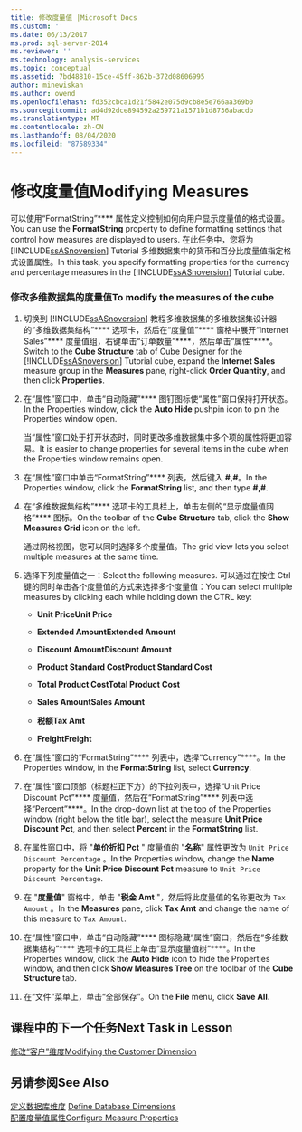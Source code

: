 ```yaml
---
title: 修改度量值 |Microsoft Docs
ms.custom: ''
ms.date: 06/13/2017
ms.prod: sql-server-2014
ms.reviewer: ''
ms.technology: analysis-services
ms.topic: conceptual
ms.assetid: 7bd48810-15ce-45ff-862b-372d08606995
author: minewiskan
ms.author: owend
ms.openlocfilehash: fd352cbca1d21f5842e075d9cb8e5e766aa369b0
ms.sourcegitcommit: ad4d92dce894592a259721a1571b1d8736abacdb
ms.translationtype: MT
ms.contentlocale: zh-CN
ms.lasthandoff: 08/04/2020
ms.locfileid: "87589334"
---
```

# <a name="modifying-measures"></a><span data-ttu-id="6a701-102">修改度量值</span><span class="sxs-lookup"><span data-stu-id="6a701-102">Modifying Measures</span></span>
  <span data-ttu-id="6a701-103">可以使用“FormatString”\*\*\*\* 属性定义控制如何向用户显示度量值的格式设置。</span><span class="sxs-lookup"><span data-stu-id="6a701-103">You can use the **FormatString** property to define formatting settings that control how measures are displayed to users.</span></span> <span data-ttu-id="6a701-104">在此任务中，您将为 [!INCLUDE[ssASnoversion](../includes/ssasnoversion-md.md)] Tutorial 多维数据集中的货币和百分比度量值指定格式设置属性。</span><span class="sxs-lookup"><span data-stu-id="6a701-104">In this task, you specify formatting properties for the currency and percentage measures in the [!INCLUDE[ssASnoversion](../includes/ssasnoversion-md.md)] Tutorial cube.</span></span>  
  
### <a name="to-modify-the-measures-of-the-cube"></a><span data-ttu-id="6a701-105">修改多维数据集的度量值</span><span class="sxs-lookup"><span data-stu-id="6a701-105">To modify the measures of the cube</span></span>  
  
1.  <span data-ttu-id="6a701-106">切换到 [!INCLUDE[ssASnoversion](../includes/ssasnoversion-md.md)] 教程多维数据集的多维数据集设计器的“多维数据集结构”\*\*\*\* 选项卡，然后在“度量值”\*\*\*\* 窗格中展开“Internet Sales”\*\*\*\* 度量值组，右键单击“订单数量”\*\*\*\*，然后单击“属性”\*\*\*\*。</span><span class="sxs-lookup"><span data-stu-id="6a701-106">Switch to the **Cube Structure** tab of Cube Designer for the [!INCLUDE[ssASnoversion](../includes/ssasnoversion-md.md)] Tutorial cube, expand the **Internet Sales** measure group in the **Measures** pane, right-click **Order Quantity**, and then click **Properties**.</span></span>  
  
2.  <span data-ttu-id="6a701-107">在“属性”窗口中，单击“自动隐藏”\*\*\*\* 图钉图标使“属性”窗口保持打开状态。</span><span class="sxs-lookup"><span data-stu-id="6a701-107">In the Properties window, click the **Auto Hide** pushpin icon to pin the Properties window open.</span></span>  
  
     <span data-ttu-id="6a701-108">当“属性”窗口处于打开状态时，同时更改多维数据集中多个项的属性将更加容易。</span><span class="sxs-lookup"><span data-stu-id="6a701-108">It is easier to change properties for several items in the cube when the Properties window remains open.</span></span>  
  
3.  <span data-ttu-id="6a701-109">在“属性”窗口中单击“FormatString”\*\*\*\* 列表，然后键入 **#,#**。</span><span class="sxs-lookup"><span data-stu-id="6a701-109">In the Properties window, click the **FormatString** list, and then type **#,#**.</span></span>  
  
4.  <span data-ttu-id="6a701-110">在“多维数据集结构”\*\*\*\* 选项卡的工具栏上，单击左侧的“显示度量值网格”\*\*\*\* 图标。</span><span class="sxs-lookup"><span data-stu-id="6a701-110">On the toolbar of the **Cube Structure** tab, click the **Show Measures Grid** icon on the left.</span></span>  
  
     <span data-ttu-id="6a701-111">通过网格视图，您可以同时选择多个度量值。</span><span class="sxs-lookup"><span data-stu-id="6a701-111">The grid view lets you select multiple measures at the same time.</span></span>  
  
5.  <span data-ttu-id="6a701-112">选择下列度量值之一：</span><span class="sxs-lookup"><span data-stu-id="6a701-112">Select the following measures.</span></span> <span data-ttu-id="6a701-113">可以通过在按住 Ctrl 键的同时单击各个度量值的方式来选择多个度量值：</span><span class="sxs-lookup"><span data-stu-id="6a701-113">You can select multiple measures by clicking each while holding down the CTRL key:</span></span>  
  
    -   <span data-ttu-id="6a701-114">**Unit Price**</span><span class="sxs-lookup"><span data-stu-id="6a701-114">**Unit Price**</span></span>  
  
    -   <span data-ttu-id="6a701-115">**Extended Amount**</span><span class="sxs-lookup"><span data-stu-id="6a701-115">**Extended Amount**</span></span>  
  
    -   <span data-ttu-id="6a701-116">**Discount Amount**</span><span class="sxs-lookup"><span data-stu-id="6a701-116">**Discount Amount**</span></span>  
  
    -   <span data-ttu-id="6a701-117">**Product Standard Cost**</span><span class="sxs-lookup"><span data-stu-id="6a701-117">**Product Standard Cost**</span></span>  
  
    -   <span data-ttu-id="6a701-118">**Total Product Cost**</span><span class="sxs-lookup"><span data-stu-id="6a701-118">**Total Product Cost**</span></span>  
  
    -   <span data-ttu-id="6a701-119">**Sales Amount**</span><span class="sxs-lookup"><span data-stu-id="6a701-119">**Sales Amount**</span></span>  
  
    -   <span data-ttu-id="6a701-120">**税额**</span><span class="sxs-lookup"><span data-stu-id="6a701-120">**Tax Amt**</span></span>  
  
    -   <span data-ttu-id="6a701-121">**Freight**</span><span class="sxs-lookup"><span data-stu-id="6a701-121">**Freight**</span></span>  
  
6.  <span data-ttu-id="6a701-122">在“属性”窗口的“FormatString”\*\*\*\* 列表中，选择“Currency”\*\*\*\*。</span><span class="sxs-lookup"><span data-stu-id="6a701-122">In the Properties window, in the **FormatString** list, select **Currency**.</span></span>  
  
7.  <span data-ttu-id="6a701-123">在“属性”窗口顶部（标题栏正下方）的下拉列表中，选择“Unit Price Discount Pct”\*\*\*\* 度量值，然后在“FormatString”\*\*\*\* 列表中选择“Percent”\*\*\*\*。</span><span class="sxs-lookup"><span data-stu-id="6a701-123">In the drop-down list at the top of the Properties window (right below the title bar), select the measure **Unit Price Discount Pct**, and then select **Percent** in the **FormatString** list.</span></span>  
  
8.  <span data-ttu-id="6a701-124">在属性窗口中，将 "**单价折扣 Pct** " 度量值的 "**名称**" 属性更改为 `Unit Price Discount Percentage` 。</span><span class="sxs-lookup"><span data-stu-id="6a701-124">In the Properties window, change the **Name** property for the **Unit Price Discount Pct** measure to `Unit Price Discount Percentage`.</span></span>  
  
9. <span data-ttu-id="6a701-125">在 "**度量值**" 窗格中，单击 "**税金 Amt** "，然后将此度量值的名称更改为 `Tax Amount` 。</span><span class="sxs-lookup"><span data-stu-id="6a701-125">In the **Measures** pane, click **Tax Amt** and change the name of this measure to `Tax Amount`.</span></span>  
  
10. <span data-ttu-id="6a701-126">在“属性”窗口中，单击“自动隐藏”\*\*\*\* 图标隐藏“属性”窗口，然后在“多维数据集结构”\*\*\*\* 选项卡的工具栏上单击“显示度量值树”\*\*\*\*。</span><span class="sxs-lookup"><span data-stu-id="6a701-126">In the Properties window, click the **Auto Hide** icon to hide the Properties window, and then click **Show Measures Tree** on the toolbar of the **Cube Structure** tab.</span></span>  
  
11. <span data-ttu-id="6a701-127">在“文件”菜单上，单击“全部保存”。</span><span class="sxs-lookup"><span data-stu-id="6a701-127">On the **File** menu, click **Save All**.</span></span>  
  
## <a name="next-task-in-lesson"></a><span data-ttu-id="6a701-128">课程中的下一个任务</span><span class="sxs-lookup"><span data-stu-id="6a701-128">Next Task in Lesson</span></span>  
 [<span data-ttu-id="6a701-129">修改“客户”维度</span><span class="sxs-lookup"><span data-stu-id="6a701-129">Modifying the Customer Dimension</span></span>](lesson-3-2-modifying-the-customer-dimension.md)  
  
## <a name="see-also"></a><span data-ttu-id="6a701-130">另请参阅</span><span class="sxs-lookup"><span data-stu-id="6a701-130">See Also</span></span>  
 <span data-ttu-id="6a701-131">[定义数据库维度](multidimensional-models/define-database-dimensions.md) </span><span class="sxs-lookup"><span data-stu-id="6a701-131">[Define Database Dimensions](multidimensional-models/define-database-dimensions.md) </span></span>  
 [<span data-ttu-id="6a701-132">配置度量值属性</span><span class="sxs-lookup"><span data-stu-id="6a701-132">Configure Measure Properties</span></span>](multidimensional-models/configure-measure-properties.md)  
  
  
